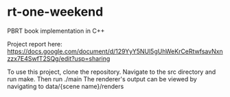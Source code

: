 # rt-one-weekend
PBRT book implementation in C++

Project report here: https://docs.google.com/document/d/129YyY5NUl5gUhWeKrCeRtwfsavNxnzzx7E4SwfT2SQg/edit?usp=sharing

To use this project, clone the repository. Navigate to the src directory and run make. Then run ./main
The renderer's output can be viewed by navigating to data/{scene name}/renders
